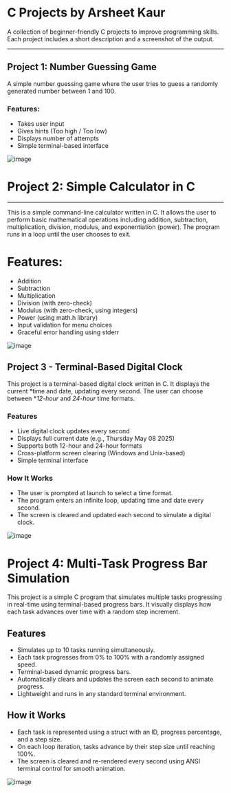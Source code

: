 # C Projects by Arsheet Kaur

A collection of beginner-friendly C projects to improve programming skills. Each project includes a short description and a screenshot of the output.

---

## Project 1: Number Guessing Game

A simple number guessing game where the user tries to guess a randomly generated number between 1 and 100.

### Features:
- Takes user input
- Gives hints (Too high / Too low)
- Displays number of attempts
- Simple terminal-based interface


![image](https://github.com/user-attachments/assets/09647e77-8198-4230-add2-5b8a9b6c8c62)


# Project 2: Simple Calculator in C

---

This is a simple command-line calculator written in C. It allows the user to perform basic mathematical operations including addition, subtraction, multiplication, division, modulus, and exponentiation (power). The program runs in a loop until the user chooses to exit.

# Features:
- Addition
- Subtraction
- Multiplication
- Division (with zero-check)
- Modulus (with zero-check, using integers)
- Power (using math.h library)
- Input validation for menu choices
- Graceful error handling using stderr
  
![image](https://github.com/user-attachments/assets/b8d5cb8d-5a32-4901-9b10-e4f5062fcaca)


## Project 3 - Terminal-Based Digital Clock

This project is a terminal-based digital clock written in C. It displays the current *time and date, updating every second. The user can choose between **12-hour* and *24-hour* time formats.

### Features

- Live digital clock updates every second
- Displays full current date (e.g., Thursday May 08 2025)
- Supports both 12-hour and 24-hour formats
- Cross-platform screen clearing (Windows and Unix-based)
- Simple terminal interface

### How It Works

- The user is prompted at launch to select a time format.
- The program enters an infinite loop, updating time and date every second.
- The screen is cleared and updated each second to simulate a digital clock.


![image](https://github.com/user-attachments/assets/180c3560-5768-4eb3-8981-1d093d7c51c4)


# Project 4: Multi-Task Progress Bar Simulation

This project is a simple C program that simulates multiple tasks progressing in real-time using terminal-based progress bars. It visually displays how each task advances over time with a random step increment.

## Features

- Simulates up to 10 tasks running simultaneously.
- Each task progresses from 0% to 100% with a randomly assigned speed.
- Terminal-based dynamic progress bars.
- Automatically clears and updates the screen each second to animate progress.
- Lightweight and runs in any standard terminal environment.

## How it Works

- Each task is represented using a struct with an ID, progress percentage, and a step size.
- On each loop iteration, tasks advance by their step size until reaching 100%.
- The screen is cleared and re-rendered every second using ANSI terminal control for smooth animation.

![image](https://github.com/user-attachments/assets/17cbc971-c93b-4f4b-b000-dc1304fd7b69)



